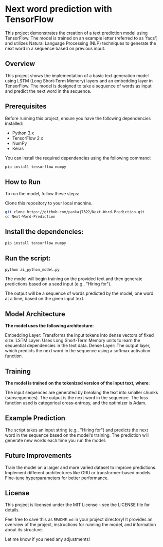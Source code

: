 # Next word prediction with TensorFlow

This project demonstrates the creation of a text prediction model using TensorFlow. The model is trained on an example letter (referred to as 'faqs') and utilizes Natural Language Processing (NLP) techniques to generate the next word in a sequence based on previous input.

## Overview

This project shows the implementation of a basic text generation model using LSTM (Long Short-Term Memory) layers and an embedding layer in TensorFlow. The model is designed to take a sequence of words as input and predict the next word in the sequence.

## Prerequisites

Before running this project, ensure you have the following dependencies installed:

- Python 3.x
- TensorFlow 2.x
- NumPy
- Keras

You can install the required dependencies using the following command:

```bash
pip install tensorflow numpy
```

## How to Run

To run the model, follow these steps:

Clone this repository to your local machine.
```bash
git clone https://github.com/pankaj7322/Next-Word-Prediction.git
cd Next-Word-Prediction
```
## Install the dependencies:
```bash
pip install tensorflow numpy
```
## Run the script:
```bash
python ai_python_model.py
```
The model will begin training on the provided text and then generate predictions based on a seed input (e.g., "Hiring for").

The output will be a sequence of words predicted by the model, one word at a time, based on the given input text.

## Model Architecture

**The model uses the following architecture:**

Embedding Layer: Transforms the input tokens into dense vectors of fixed size.
LSTM Layer: Uses Long Short-Term Memory units to learn the sequential dependencies in the text data.
Dense Layer: The output layer, which predicts the next word in the sequence using a softmax activation function.

## Training

**The model is trained on the tokenized version of the input text, where:**

The input sequences are generated by breaking the text into smaller chunks (subsequences).
The output is the next word in the sequence.
The loss function used is categorical cross-entropy, and the optimizer is Adam.

## Example Prediction

The script takes an input string (e.g., "Hiring for") and predicts the next word in the sequence based on the model's training. The prediction will generate new words each time you run the model.

## Future Improvements

Train the model on a larger and more varied dataset to improve predictions.
Implement different architectures like GRU or transformer-based models.
Fine-tune hyperparameters for better performance.

## License

This project is licensed under the MIT License - see the LICENSE file for details.

Feel free to save this as `README.md` in your project directory! It provides an overview of the project, instructions for running the model, and information about its structure.

Let me know if you need any adjustments!
